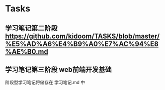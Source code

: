 # Tasks
## 学习笔记第二阶段 https://github.com/kidoom/TASKS/blob/master/%E5%AD%A6%E4%B9%A0%E7%AC%94%E8%AE%B0.md
## 学习笔记第三阶段 web前端开发基础
阶段型学习笔记将储存在 学习笔记.md 中
